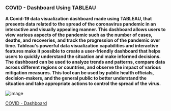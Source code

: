 ### COVID - Dashboard Using TABLEAU

**A Covid-19 data visualization dashboard made using TABLEAU, that presents data related to the spread of the coronavirus pandemic in an interactive and visually appealing manner. This dashboard allows users to view various aspects of the pandemic such as the number of cases, deaths, and recoveries, and track the progression of the pandemic over time. Tableau's powerful data visualization capabilities and interactive features make it possible to create a user-friendly dashboard that helps users to quickly understand the situation and make informed decisions. The dashboard can be used to analyze trends and patterns, compare data across different regions or countries, and observe the impact of various mitigation measures. This tool can be used by public health officials, decision-makers, and the general public to better understand the situation and take appropriate actions to control the spread of the virus.**


![image](https://user-images.githubusercontent.com/122866331/215982586-a236f63a-369b-4f51-9c44-4a8fad8dde75.png)


[COVID - Dashboard](https://public.tableau.com/views/COVID-Dashboard_16752359695890/Dashboard1?:language=en-US&:display_count=n&:origin=viz_share_link)

